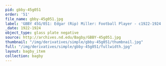 ```yaml
---
pid: gbby-45g051
order: '51'
file_name: gbby-45g051.jpg
label: 'GBBY 45G/051: Edgar (Rip) Miller: Football Player - c1922-1924'
_date: 1922-1924
object_type: glass plate negative
source: http://archives.nd.edu/Bagby/GBBY-45g051.jpg
thumbnail: "/img/derivatives/simple/gbby-45g051/thumbnail.jpg"
full: "/img/derivatives/simple/gbby-45g051/fullwidth.jpg"
layout: bagby_item
collection: bagby
---
```

